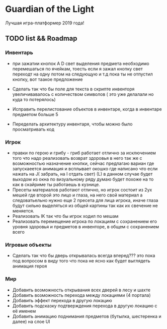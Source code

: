  # Guardian of the Light
Лучшая игра-платформер 2019 года!

## TODO list && Roadmap


### Инвентарь
- при зажатии кнопок A D  свет выделения предмета необходимо перемешаться по ячейкам, тоесть если я зажал кнопку свет переходт на одну потом на следующую и т.д пока ты не отпустил кнопку, вот таакое предложение

- Сделать так что бы поле для текста в скрипте инвенторя увеличивавалось с количеством символов ( это уже делалали но куда то потерялось)
- Исправить перелистование объектов в инвентаре, когда в инвентаре предметом больше 5
- Переделать архитектуру инвентаря, чтобы можно было просматривать код

### Игрок
- правки по герою и грибу - гриб работает отлично за исключением того что надо реализовать возврат здоровья в него так же с возможностью назначение кнопки, сейчас предлагаю  вариан  где  запускаеется анимация и всплывает окошко где написано  что если нажать на J( забрать, на I отдать свет) (L) в данном случае будет выходом из окна по визуальному ряду думаю будет похоже на то как в скайриме ты работаешь в кузнице.
- Пресеты материалов работают отлично, но  игрок состоит из 2ух мешей где второй это лицо и глаза, на него свой материал а следоватьельно нужно еще 2 пресета для лица игрока, иначе глаза будут сильно выделяться из общей картины так как их свечение не меняется.
- Реализовать IK так что бы игрок ходил по мешам
- Реализовать перемещение игрока по локациям с сохранением его уровня здоровья и предметов в инвенторе, в общем с сохранением всего

### Игровые объекты
- Сделать так что бы дверь открывалась всегда вперед??? это пока под вопросом в виду того что пока не ясно как будет выглядеть анимация героя

### Мир

* Добавить возможность открывания всех дверей в лесу и шахте
* Добавить возможность перехода между локациями (4 портала) 
* Добавить эффект перехода в другую локацию
* Добавить подсказку подтверждения перехода в другую локацию с её именем
* Добавить анимацию поднимания предметов (бутылка, шестеренка и далее) на слое UI

